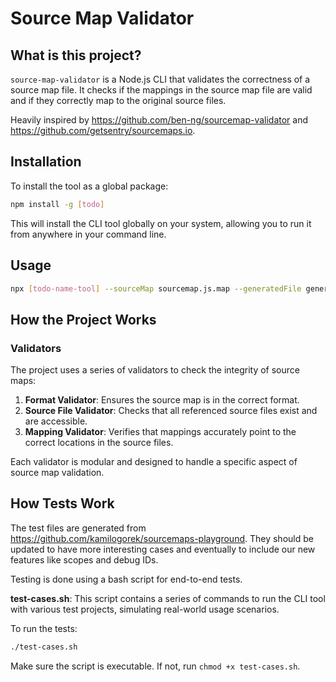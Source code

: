 # Source Map Validator

## What is this project?

`source-map-validator` is a Node.js CLI that validates the correctness of a source map file. It checks if the mappings in the source map file are valid and if they correctly map to the original source files.

Heavily inspired by https://github.com/ben-ng/sourcemap-validator and https://github.com/getsentry/sourcemaps.io.

## Installation

To install the tool as a global package:

```sh
npm install -g [todo]
```

This will install the CLI tool globally on your system, allowing you to run it from anywhere in your command line.

## Usage

```sh
npx [todo-name-tool] --sourceMap sourcemap.js.map --generatedFile generated.js --originalFolder src/
```

## How the Project Works

### Validators

The project uses a series of validators to check the integrity of source maps:

1. **Format Validator**: Ensures the source map is in the correct format.
2. **Source File Validator**: Checks that all referenced source files exist and are accessible.
3. **Mapping Validator**: Verifies that mappings accurately point to the correct locations in the source files.

Each validator is modular and designed to handle a specific aspect of source map validation.

## How Tests Work

The test files are generated from https://github.com/kamilogorek/sourcemaps-playground. They should be updated to have more interesting cases and eventually to include our new features like scopes and debug IDs.

Testing is done using a bash script for end-to-end tests.

**test-cases.sh**: This script contains a series of commands to run the CLI tool with various test projects, simulating real-world usage scenarios.

To run the tests:

```sh
./test-cases.sh
```

Make sure the script is executable. If not, run `chmod +x test-cases.sh`.
